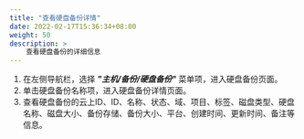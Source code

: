 ```yaml
---
title: "查看硬盘备份详情"
date: 2022-02-17T15:36:34+08:00
weight: 50
description: >
    查看硬盘备份的详细信息
---
```


1. 在左侧导航栏，选择 **_"主机/备份/硬盘备份"_** 菜单项，进入硬盘备份页面。
2. 单击硬盘备份名称项，进入硬盘备份详情页面。
3. 查看硬盘备份的云上ID、ID、名称、状态、域、项目、标签、磁盘类型、硬盘名称、磁盘大小、备份存储、备份大小、平台、创建时间、更新时间、备注等信息。